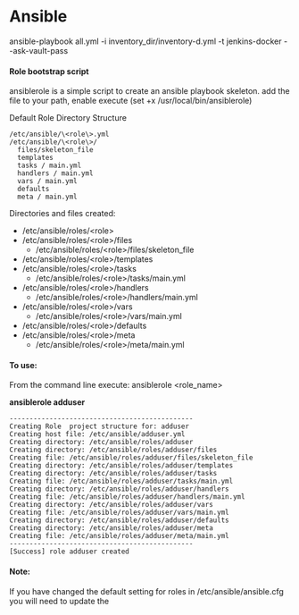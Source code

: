 # Ansible


ansible-playbook  all.yml -i inventory_dir/inventory-d.yml  -t jenkins-docker --ask-vault-pass

#### Role bootstrap script
ansiblerole is a simple script to create an ansible playbook skeleton.
add the file to your path, enable execute (set +x /usr/local/bin/ansiblerole)

Default Role Directory Structure

```
/etc/ansible/\<role\>.yml
/etc/ansible/\<role\>/
  files/skeleton_file
  templates
  tasks / main.yml
  handlers / main.yml
  vars / main.yml
  defaults
  meta / main.yml
```

Directories and files created:

* /etc/ansible/roles/\<role\>
* /etc/ansible/roles/\<role\>/files
    * /etc/ansible/roles/\<role\>/files/skeleton_file
* /etc/ansible/roles/\<role\>/templates
* /etc/ansible/roles/\<role\>/tasks
    * /etc/ansible/roles/\<role\>/tasks/main.yml
* /etc/ansible/roles/\<role\>/handlers
    * /etc/ansible/roles/\<role\>/handlers/main.yml
* /etc/ansible/roles/\<role\>/vars
    * /etc/ansible/roles/\<role\>/vars/main.yml
* /etc/ansible/roles/\<role\>/defaults
* /etc/ansible/roles/\<role\>/meta
    * /etc/ansible/roles/\<role\>/meta/main.yml

   
   
   
#### To use: 
From the command line execute: ansiblerole \<role_name\>

**ansiblerole adduser**

```
----------------------------------------------
Creating Role  project structure for: adduser
Creating host file: /etc/ansible/adduser.yml
Creating directory: /etc/ansible/roles/adduser
Creating directory: /etc/ansible/roles/adduser/files
Creating file: /etc/ansible/roles/adduser/files/skeleton_file
Creating directory: /etc/ansible/roles/adduser/templates
Creating directory: /etc/ansible/roles/adduser/tasks
Creating file: /etc/ansible/roles/adduser/tasks/main.yml
Creating directory: /etc/ansible/roles/adduser/handlers
Creating file: /etc/ansible/roles/adduser/handlers/main.yml
Creating directory: /etc/ansible/roles/adduser/vars
Creating file: /etc/ansible/roles/adduser/vars/main.yml
Creating directory: /etc/ansible/roles/adduser/defaults
Creating directory: /etc/ansible/roles/adduser/meta
Creating file: /etc/ansible/roles/adduser/meta/main.yml
----------------------------------------------
[Success] role adduser created
```

#### Note:
If you have changed the default setting for roles in /etc/ansible/ansible.cfg you will need to update the 
